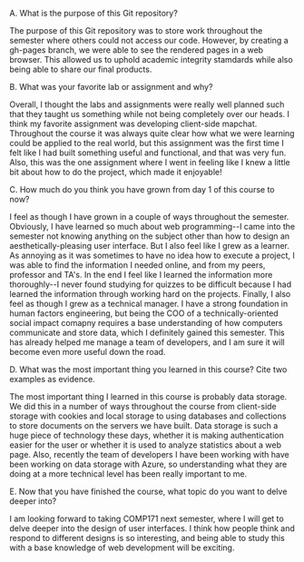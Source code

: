 A. What is the purpose of this Git repository?

The purpose of this Git repository was to store work throughout the semester where others could not access our code. However, by creating a gh-pages branch, we were able to see the rendered pages in a web browser. This allowed us to uphold academic integrity stamdards while also being able to share our final products. 



B. What was your favorite lab or assignment and why?

Overall, I thought the labs and assignments were really well planned such that they taught us something while not being completely over our heads. I think my favorite assignment was developing client-side mapchat. Throughout the course it was always quite clear how what we were learning could be applied to the real world, but this assignment was the first time I felt like I had built something useful and functional, and that was very fun. Also, this was the one assignment where I went in feeling like I knew a little bit about how to do the project, which made it enjoyable!



C. How much do you think you have grown from day 1 of this course to now?

I feel as though I have grown in a couple of ways throughout the semester. Obviously, I have learned so much about web programming--I came into the semester not knowing anything on the subject other than how to design an aesthetically-pleasing user interface. But I also feel like I grew as a learner. As annoying as it was sometimes to have no idea how to execute a project, I was able to find the information I needed online, and from my peers, professor and TA's. In the end I feel like I learned the information more thoroughly--I never found studying for quizzes to be difficult because I had learned the information through working hard on the projects. Finally, I also feel as though I grew as a technical manager. I have a strong foundation in human factors engineering, but being the COO of a technically-oriented social impact comapny requires a base understanding of how computers communicate and store data, which I definitely gained this semester. This has already helped me manage a team of developers, and I am sure it will become even more useful down the road. 



D. What was the most important thing you learned in this course? Cite two examples as evidence.

The most important thing I learned in this course is probably data storage. We did this in a number of ways throughout the course from client-side storage with cookies and local storage to using databases and collections to store documents on the servers we have built. Data storage is such a huge piece of technology these days, whether it is making authentication easier for the user or whether it is used to analyze statistics about a web page. Also, recently the team of developers I have been working with have been working on data storage with Azure, so understanding what they are doing at a more technical level has been really important to me. 


E. Now that you have finished the course, what topic do you want to delve deeper into?

I am looking forward to taking COMP171 next semester, where I will get to delve deeper into the design of user interfaces. I think how people think and respond to different designs is so interesting, and being able to study this with a base knowledge of web development will be exciting.

